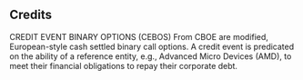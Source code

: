 ## Credits

CREDIT EVENT BINARY OPTIONS (CEBOS) From CBOE are modified, European-style cash settled binary call options. A credit event is predicated on the ability of a reference entity, e.g., Advanced Micro Devices (AMD), to meet their financial obligations to repay their corporate debt.